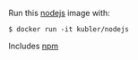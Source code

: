Run this [nodejs][] image with:

    $ docker run -it kubler/nodejs

Includes [npm][]

[nodejs]: https://nodejs.org/
[npm]: https://docs.npmjs.com/
